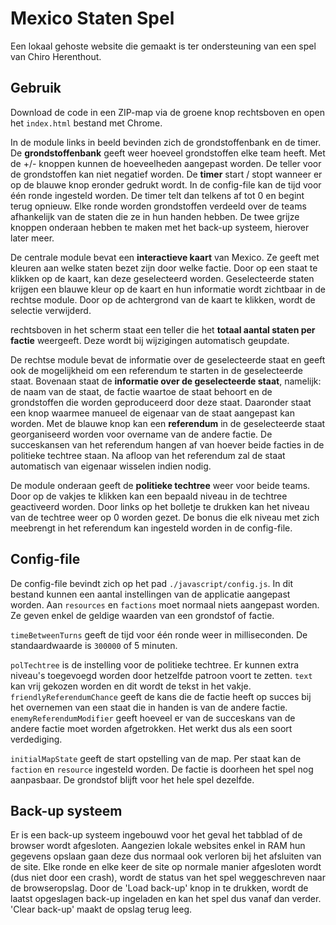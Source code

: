 # Mexico Staten Spel

Een lokaal gehoste website die gemaakt is ter ondersteuning van een spel van Chiro Herenthout.

## Gebruik

Download de code in een ZIP-map via de groene knop rechtsboven en open het `index.html` bestand met Chrome.

In de module links in beeld bevinden zich de grondstoffenbank en de timer. De **grondstoffenbank** geeft weer hoeveel grondstoffen elke team heeft. Met de +/- knoppen kunnen de hoeveelheden aangepast worden. De teller voor de grondstoffen kan niet negatief worden. De **timer** start / stopt wanneer er op de blauwe knop eronder gedrukt wordt. In de config-file kan de tijd voor één ronde ingesteld worden. De timer telt dan telkens af tot 0 en begint terug opnieuw. Elke ronde worden grondstoffen verdeeld over de teams afhankelijk van de staten die ze in hun handen hebben. De twee grijze knoppen onderaan hebben te maken met het back-up systeem, hierover later meer.

De centrale module bevat een **interactieve kaart** van Mexico. Ze geeft met kleuren aan welke staten bezet zijn door welke factie. Door op een staat te klikken op de kaart, kan deze geselecteerd worden. Geselecteerde staten krijgen een blauwe kleur op de kaart en hun informatie wordt zichtbaar in de rechtse module. Door op de achtergrond van de kaart te klikken, wordt de selectie verwijderd.

rechtsboven in het scherm staat een teller die het **totaal aantal staten per factie** weergeeft. Deze wordt bij wijzigingen automatisch geupdate.

De rechtse module bevat de informatie over de geselecteerde staat en geeft ook de mogelijkheid om een referendum te starten in de geselecteerde staat. Bovenaan staat de **informatie over de geselecteerde staat**, namelijk: de naam van de staat, de factie waartoe de staat behoort en de grondstoffen die worden geproduceerd door deze staat. Daaronder staat een knop waarmee manueel de eigenaar van de staat aangepast kan worden. Met de blauwe knop kan een **referendum** in de geselecteerde staat georganiseerd worden voor overname van de andere factie. De succeskansen van het referendum hangen af van hoever beide facties in de politieke techtree staan. Na afloop van het referendum zal de staat automatisch van eigenaar wisselen indien nodig.

De module onderaan geeft de **politieke techtree** weer voor beide teams. Door op de vakjes te klikken kan een bepaald niveau in de techtree geactiveerd worden. Door links op het bolletje te drukken kan het niveau van de techtree weer op 0 worden gezet. De bonus die elk niveau met zich meebrengt in het referendum kan ingesteld worden in de config-file.

## Config-file

De config-file bevindt zich op het pad `./javascript/config.js`. In dit bestand kunnen een aantal instellingen van de applicatie aangepast worden. Aan `resources` en `factions` moet normaal niets aangepast worden. Ze geven enkel de geldige waarden van een grondstof of factie.

`timeBetweenTurns` geeft de tijd voor één ronde weer in milliseconden. De standaardwaarde is `300000` of 5 minuten.

`polTechtree` is de instelling voor de politieke techtree. Er kunnen extra niveau's toegevoegd worden door hetzelfde patroon voort te zetten. `text` kan vrij gekozen worden en dit wordt de tekst in het vakje. `friendlyReferendumChance` geeft de kans die de factie heeft op succes bij het overnemen van een staat die in handen is van de andere factie. `enemyReferendumModifier` geeft hoeveel er van de succeskans van de andere factie moet worden afgetrokken. Het werkt dus als een soort verdediging.

`initialMapState` geeft de start opstelling van de map. Per staat kan de `faction` en `resource` ingesteld worden. De factie is doorheen het spel nog aanpasbaar. De grondstof blijft voor het hele spel dezelfde.

## Back-up systeem

Er is een back-up systeem ingebouwd voor het geval het tabblad of de browser wordt afgesloten. Aangezien lokale websites enkel in RAM hun gegevens opslaan gaan deze dus normaal ook verloren bij het afsluiten van de site.
Elke ronde en elke keer de site op normale manier afgesloten wordt (dus niet door een crash), wordt de status van het spel weggeschreven naar de browseropslag. Door de 'Load back-up' knop in te drukken, wordt de laatst opgeslagen back-up ingeladen en kan het spel dus vanaf dan verder. 'Clear back-up' maakt de opslag terug leeg.
